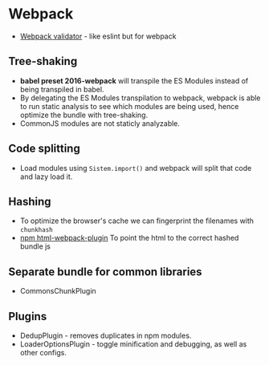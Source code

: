 # Webpack

- [Webpack validator](https://github.com/js-dxtools/webpack-validator) - like eslint but for webpack

## Tree-shaking

- **babel preset 2016-webpack** will transpile the ES Modules instead of being transpiled in babel. 
- By delegating the ES Modules transpilation to webpack, webpack is able to run static analysis to see which modules are being used, hence optimize the bundle with tree-shaking. 
- CommonJS modules are not staticly analyzable.

## Code splitting

- Load modules using `Sistem.import()` and webpack will split that code and lazy load it.

## Hashing

- To optimize the browser's cache we can fingerprint the filenames with `chunkhash`
- [npm html-webpack-plugin](https://github.com/jantimon/html-webpack-plugin) To point the html to the correct hashed bundle js 

## Separate bundle for common libraries

- CommonsChunkPlugin 

## Plugins

- DedupPlugin - removes duplicates in npm modules.
- LoaderOptionsPlugin - toggle minification and debugging, as well as other configs.